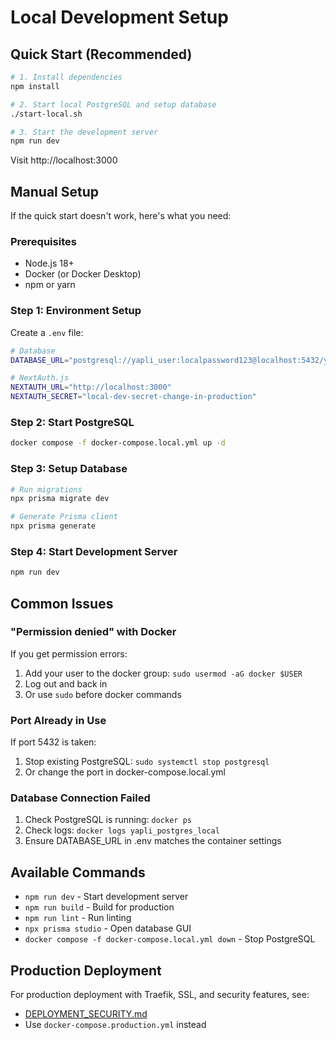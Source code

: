 # Local Development Setup

## Quick Start (Recommended)

```bash
# 1. Install dependencies
npm install

# 2. Start local PostgreSQL and setup database
./start-local.sh

# 3. Start the development server
npm run dev
```

Visit http://localhost:3000

## Manual Setup

If the quick start doesn't work, here's what you need:

### Prerequisites
- Node.js 18+
- Docker (or Docker Desktop)
- npm or yarn

### Step 1: Environment Setup
Create a `.env` file:
```bash
# Database
DATABASE_URL="postgresql://yapli_user:localpassword123@localhost:5432/yapli_local"

# NextAuth.js
NEXTAUTH_URL="http://localhost:3000"
NEXTAUTH_SECRET="local-dev-secret-change-in-production"
```

### Step 2: Start PostgreSQL
```bash
docker compose -f docker-compose.local.yml up -d
```

### Step 3: Setup Database
```bash
# Run migrations
npx prisma migrate dev

# Generate Prisma client
npx prisma generate
```

### Step 4: Start Development Server
```bash
npm run dev
```

## Common Issues

### "Permission denied" with Docker
If you get permission errors:
1. Add your user to the docker group: `sudo usermod -aG docker $USER`
2. Log out and back in
3. Or use `sudo` before docker commands

### Port Already in Use
If port 5432 is taken:
1. Stop existing PostgreSQL: `sudo systemctl stop postgresql`
2. Or change the port in docker-compose.local.yml

### Database Connection Failed
1. Check PostgreSQL is running: `docker ps`
2. Check logs: `docker logs yapli_postgres_local`
3. Ensure DATABASE_URL in .env matches the container settings

## Available Commands

- `npm run dev` - Start development server
- `npm run build` - Build for production
- `npm run lint` - Run linting
- `npx prisma studio` - Open database GUI
- `docker compose -f docker-compose.local.yml down` - Stop PostgreSQL

## Production Deployment

For production deployment with Traefik, SSL, and security features, see:
- [DEPLOYMENT_SECURITY.md](./DEPLOYMENT_SECURITY.md)
- Use `docker-compose.production.yml` instead